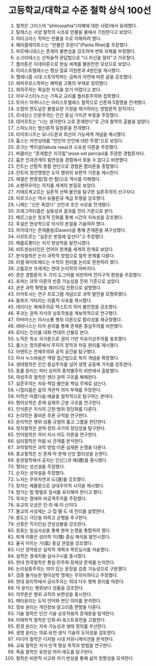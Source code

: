 # 고등학교/대학교 수준 철학 상식 100선

1. 철학은 그리스어 "philosophia"(지혜에 대한 사랑)에서 유래했다.  
2. 탈레스는 서양 철학의 시조로 만물을 물에서 기원한다고 보았다.  
3. 피타고라스 학파는 만물을 수로 이해하려 했다.  
4. 헤라클레이토스는 "만물은 흐른다"(Panta Rhei)를 주장했다.  
5. 파르메니데스는 존재의 불변성을 강조하며 변화 자체를 부정했다.  
6. 소크라테스는 산파술적 문답법으로 "너 자신을 알라"고 가르쳤다.  
7. 플라톤은 이데아론으로 현실 세계를 불완전한 모상으로 보았다.  
8. 아리스토텔레스는 형상·질료 이원론과 4원인을 제시했다.  
9. 헬레니즘 시대 스토아학파는 금욕과 자연에 따른 삶을 강조했다.  
10. 에피쿠로스학파는 쾌락을 고통의 부재로 정의했다.  
11. 회의주의는 확실한 지식을 얻기 어렵다고 본다.  
12. 아우구스티누스는 기독교 교리를 플라톤주의와 접목했다.  
13. 토마스 아퀴나스는 아리스토텔레스 철학으로 신존재 5증명을 전개했다.  
14. 오컴의 면도날은 불필요한 가정을 제거하라는 방법론적 원칙이다.  
15. 르네상스 인문주의는 인간 중심 가치관 부흥을 주장했다.  
16. 데카르트는 "나는 생각한다 고로 존재한다"로 근대 철학의 출발을 알렸다.  
17. 스피노자는 범신론적 일원론을 전개했다.  
18. 라이프니츠는 모나드론과 최선의 가능세계 개념을 제시했다.  
19. 홉스는 자연상태를 "만인의 만인에 대한 투쟁"으로 보았다.  
20. 로크는 백지설(tabula rasa)과 소유권 이론을 주장했다.  
21. 버클리는 "존재함은 지각됨"(esse est percipi)을 주장한 경험론자다.  
22. 흄은 인과관계의 필연성을 경험에서 찾을 수 없다고 비판했다.  
23. 칸트는 선험적 종합 판단으로 경험론·합리론을 종합했다.  
24. 칸트의 정언명령은 도덕 행위의 보편적 기준을 제시한다.  
25. 헤겔은 변증법(정·반·합)으로 역사를 이해했다.  
26. 쇼펜하우어는 의지를 세계의 본질로 보았다.  
27. 키에르케고르는 실존적 선택·불안을 탐구한 실존주의의 선구자다.  
28. 마르크스는 역사 유물론과 계급 투쟁을 강조했다.  
29. 니체는 "신은 죽었다" 선언과 초인 사상을 전개했다.  
30. 프래그머티즘은 실용성과 결과를 진리 기준으로 본다.  
31. 베르그송은 창조적 진화를 통해 시간의 지속성을 강조했다.  
32. 후설은 현상학으로 의식의 본질을 기술하려 했다.  
33. 하이데거는 존재물음(Dasein)을 통해 존재론을 재구성했다.  
34. 사르트르는 "실존은 본질에 앞선다"고 주장했다.  
35. 메를로퐁티는 지각 현상학을 발전시켰다.  
36. 비트겐슈타인은 언어의 한계를 세계의 한계로 보았다.  
37. 분석철학은 논리·과학적 방법으로 철학 문제를 다룬다.  
38. 러셀·화이트헤드는 수학의 원리를 논리로 환원하려 했다.  
39. 고틀로브 프레게는 현대 논리학의 아버지다.  
40. 퀸은 경험론의 두 가지 도그마를 비판하며 전지구적 환원을 주장했다.  
41. 포퍼는 과학 이론의 반증 가능성을 진위 기준으로 삼았다.  
42. 쿤은 과학 혁명을 패러다임 전환으로 설명했다.  
43. 라카토시는 연구 프로그램 개념으로 과학 발전을 모형화했다.  
44. 들뢰즈·가타리는 리좀적 사유를 제시했다.  
45. 데리다는 해체주의로 텍스트의 의미 불안정을 강조했다.  
46. 푸코는 권력·지식의 상호작용을 계보학적으로 연구했다.  
47. 하버마스는 의사소통 행위 이론으로 합리성을 재규정했다.  
48. 레비나스는 타자 윤리를 통해 존재론 중심주의를 비판했다.  
49. 로티는 진리를 대화·연대의 산물로 본다.  
50. 노직은 최소 국가론으로 권리 기반 자유지상주의를 옹호했다.  
51. 롤스는 정의론에서 무지의 장막과 차등 원리를 제시했다.  
52. 아렌트는 전체주의와 공적 공간을 탐구했다.  
53. 마사 누스바움은 역량 접근법으로 복지 개념을 확장했다.  
54. 생태철학은 인간 중심주의를 넘어 생명 공동체 가치를 강조한다.  
55. 동물 윤리는 피터 싱어의 종차별주의 비판에서 출발했다.  
56. 여성주의 철학은 젠더 권력 구조를 해체한다.  
57. 실존주의는 자유·책임·불안을 핵심 주제로 삼는다.  
58. 니힐리즘은 삶의 객관적 의미 부재를 주장한다.  
59. 미학은 아름다움·예술을 철학적으로 탐구하는 분야다.  
60. 형이상학은 존재·실재의 근본 구조를 연구한다.  
61. 인식론은 지식의 근원·범위·정당화를 다룬다.  
62. 논리학은 올바른 추론 규칙을 연구한다.  
63. 윤리학은 행위·성품·규범의 옳고 그름을 판단한다.  
64. 정치철학은 권력·정의·국가의 정당성을 탐구한다.  
65. 언어철학은 의미·지시·의도 이론을 연구한다.  
66. 심리철학은 마음·뇌 관계를 분석한다.  
67. 과학철학은 과학 방법·이론·실재론 논쟁을 다룬다.  
68. 종교철학은 신 존재·악 문제·신앙 합리성을 논한다.  
69. 동양철학에서 공자는 인(仁)과 예(禮)를 중시했다.  
70. 맹자는 성선설을 주장했다.  
71. 순자는 성악설을 주장했다.  
72. 노자는 무위자연과 도(道)를 강조했다.  
73. 장자는 제물론으로 상대주의적 시각을 제시했다.  
74. 법가는 법·형벌로 질서를 유지해야 한다고 봤다.  
75. 묵자는 겸애와 비공격주의를 주장했다.  
76. 유교의 오상은 인·의·예·지·신이다.  
77. 불교의 사성제는 고·집·멸·도 네 진리를 설명한다.  
78. 중도는 극단을 피하고 균형을 추구한다.  
79. 선종은 직지인심·견성성불을 강조한다.  
80. 원효는 일심사상을 통해 분파 논쟁을 통합하려 했다.  
81. 퇴계 이황은 성리학 이(理) 중심 해석을 발전시켰다.  
82. 율곡 이이는 기(氣) 중심 관점을 강조했다.  
83. 다산 정약용은 실학적 개혁과 목민심서를 저술했다.  
84. 실학은 경세치용·실사구시를 중시했다.  
85. 현대 한국철학은 통일·민주화·정체성 문제를 논의한다.  
86. 논리실증주의는 의미 있는 문장을 검증 가능성으로 구분했다.  
87. 검증 불가능한 형이상학 명제는 무의미하다고 주장했다.  
88. 현대 윤리학에서 공리주의는 최대 다수 행복 원리를 따른다.  
89. 덕 윤리는 행위보다 성품을 강조한다.  
90. 의무론은 행위 규칙의 보편성을 중시한다.  
91. 메타윤리는 도덕 언어와 판단 의미를 분석한다.  
92. 정보 윤리는 개인정보·알고리즘 편향을 다룬다.  
93. 기술 철학은 인간·기술 상호작용의 존재론을 탐색한다.  
94. 미래학적 철학은 인류·AI·포스트휴먼을 고찰한다.  
95. 환경 윤리는 지속 가능성과 생태 정의를 우선한다.  
96. 생명 윤리는 의료·유전·생식 기술의 도덕성을 검토한다.  
97. 미디어 철학은 디지털 시대 커뮤니케이션을 분석한다.  
98. 교육 철학은 지식·인격 형성 목적과 방법을 연구한다.  
99. 죽음 철학은 유한성·의미·애도를 탐구한다.  
100. 철학은 비판적 사고와 자기 반성을 통해 삶의 방향성을 모색한다.  

